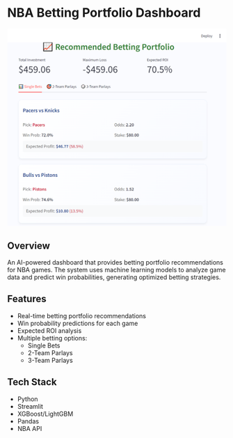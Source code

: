 # NBA Betting Portfolio Dashboard

![dashboard preview](assets/dashboard_preview.png)

## Overview

An AI-powered dashboard that provides betting portfolio recommendations for NBA games. The system uses machine learning models to analyze game data and predict win probabilities, generating optimized betting strategies.

## Features

- Real-time betting portfolio recommendations
- Win probability predictions for each game
- Expected ROI analysis
- Multiple betting options:
  - Single Bets
  - 2-Team Parlays
  - 3-Team Parlays

## Tech Stack

- Python
- Streamlit
- XGBoost/LightGBM
- Pandas
- NBA API
